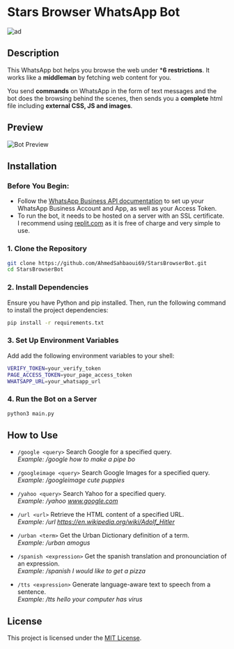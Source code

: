 # Stars Browser WhatsApp Bot
![ad](https://i.ibb.co/dg6FSp4/Whats-App-Image-2024-01-14-at-11-00-32-PM-removebg-preview.png)

## Description

This WhatsApp bot helps you browse the web under ***6 restrictions**. It works like a **middleman** by fetching web content for you.  

You send **commands** on WhatsApp in the form of text messages and the bot does the browsing behind the scenes, then sends you a **complete** html file including **external CSS, JS and images**.

## Preview

![Bot Preview](preview.gif)

## Installation

### Before You Begin:
- Follow the [WhatsApp Business API documentation](https://developers.facebook.com/docs/whatsapp) to set up your WhatsApp Business Account and App, as well as your Access Token.  
- To run the bot, it needs to be hosted on a server with an SSL certificate. I recommend using [replit.com](https://replit.com/~) as it is free of charge and very simple to use.

### 1. Clone the Repository

```bash
git clone https://github.com/AhmedSahbaoui69/StarsBrowserBot.git
cd StarsBrowserBot
```
### 2. Install Dependencies

Ensure you have Python and pip installed. Then, run the following command to install the project dependencies:

```bash
pip install -r requirements.txt
```

### 3. Set Up Environment Variables

Add add the following environment variables to your shell:

```bash
VERIFY_TOKEN=your_verify_token
PAGE_ACCESS_TOKEN=your_page_access_token
WHATSAPP_URL=your_whatsapp_url
```

### 4. Run the Bot on a Server
```bash
python3 main.py
```

## How to Use

- `/google <query>` Search Google for a specified query.  
  *Example: /google how to make a pipe bo*

- `/googleimage <query>` Search Google Images for a specified query.  
  *Example: /googleimage cute puppies*

- `/yahoo <query>` Search Yahoo for a specified query.  
  *Example: /yahoo www.google.com*

- `/url <url>` Retrieve the HTML content of a specified URL.  
  *Example: /url https://en.wikipedia.org/wiki/Adolf_Hitler*

- `/urban <term>` Get the Urban Dictionary definition of a term.  
  *Example: /urban amogus*
  
- `/spanish <expression>` Get the spanish translation and pronounciation of an expression.  
  *Example: /spanish I would like to get a pizza*

- `/tts <expression>` Generate language-aware text to speech from a sentence.  
  *Example: /tts hello your computer has virus*

## License

This project is licensed under the [MIT License](LICENSE).
